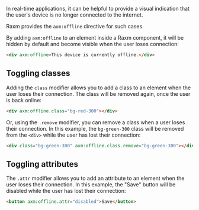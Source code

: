 In real-time applications, it can be helpful to provide a visual indication that the user's device is no longer connected to the internet.

Raxm provides the `axm:offline` directive for such cases.

By adding `axm:offline` to an element inside a Raxm component, it will be hidden by default and become visible when the user loses connection:

```html
<div axm:offline>This device is currently offline.</div>
```

## Toggling classes

Adding the `class` modifier allows you to add a class to an element when the user loses their connection. The class will be removed again, once the user is back online:

```html
<div axm:offline.class="bg-red-300"></div>
```

Or, using the `.remove` modifier, you can remove a class when a user loses their connection. In this example, the `bg-green-300` class will be removed from the `<div>` while the user has lost their connection:

```html
<div class="bg-green-300" axm:offline.class.remove="bg-green-300"></div>
```

## Toggling attributes

The `.attr` modifier allows you to add an attribute to an element when the user loses their connection. In this example, the "Save" button will be disabled while the user has lost their connection:

```html
<button axm:offline.attr="disabled">Save</button>
```
